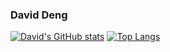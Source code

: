 ### David Deng

[![David's GitHub stats](https://github-readme-stats.vercel.app/api?username=daviddeng78&count_private=true&show_icons=true)](https://github.com/anuraghazra/github-readme-stats)
[![Top Langs](https://github-readme-stats.vercel.app/api/top-langs/?username=daviddeng78)](https://github.com/daviddeng78/github-readme-stats)
